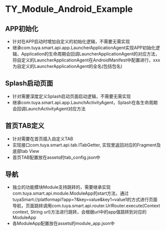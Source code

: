 # TY_Module_Android_Example

## APP初始化
+ 针对在APP启动时增加自定义的初始化逻辑，不需要无需实现
+ 继承com.tuya.smart.api.app.LauncherApplicationAgent实现APP初始化逻辑，Application的生命周期会回调LauncherApplicationAgent的对应方法，将自定义的LauncherApplicationAgent在AndroidManifest中配置进行<meta-data android:name="APPLICATION_AGENT" android:value="xxx"/>，xxx为自定义的LauncherApplicationAgent的全名(包括包名)

## Splash启动页面
+ 针对需要深度定义Splash启动页面启动逻辑，不需要无需实现
+ 继承com.tuya.smart.api.app.LaunchActivityAgent，Splash在各生命周期会回调LaunchActivityAgent对应方法

## 首页TAB定义
+ 针对需要在首页插入自定义TAB
+ 实现接口com.tuya.smart.api.tab.ITabGetter, 实现里返回对应的Fragment及底部tab View
+ 首页TAB配置放在assets的tab_config.json中

## 导航
+ 独立的功能模块Module支持跳转的，需要继承实现com.tuya.smart.api.module.ModuleApp的start方法，通过tuyaSmart://platformapi?app=?&key=value&key1=value1的方式进行页面导航，页面跳转调用com.tuya.smart.api.router.UrlRouter.execute(Context context, String url)方法进行跳转，会根据url中的app值跳转到对应的ModuleApp
+ 各ModuleApp配置放在assets的module_app.json中
